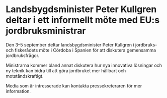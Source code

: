 # Landsbygdsminister Peter Kullgren deltar i ett informellt möte med EU:s jordbruksministrar

Den 3–5 september deltar landsbygdsminister Peter Kullgren i jordbruks- och fiskerådets möte i Córdoba i Spanien för att diskutera gemensamma jordbruksfrågor.

Ministrarna kommer bland annat diskutera hur nya innovativa lösningar och ny teknik kan bidra till att göra jordbruket mer hållbart och motståndskraftigt.

Media som är intresserade kan kontakta pressekreteraren för mer information.
